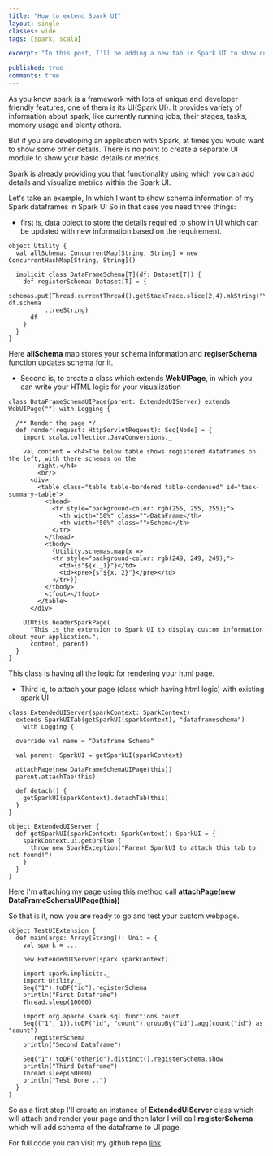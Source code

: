 ```yaml
---
title: "How to extend Spark UI"
layout: single
classes: wide
tags: [spark, scala]

excerpt: "In this post, I'll be adding a new tab in Spark UI to show custom details about any spark application"

published: true
comments: true
---
```


As you know spark is a framework with lots of unique and developer friendly features,  one of them
is its UI(Spark UI). It provides variety of information about spark, like currently running jobs,
their stages, tasks, memory usage and plenty others.

But if you are developing an application with Spark, at times you would want to show some other
details. There is no point to create a separate UI module to show your basic details or metrics.

Spark is already providing you that functionality using which you can add details and visualize
metrics within the Spark UI.

Let's take an example, In which I want to show schema information of my Spark dataframes in Spark UI
So in that case you need three things:
- first is, data object to store the details required to show in UI which can be updated with new information based on the requirement.

```
object Utility {
  val allSchema: ConcurrentMap[String, String] = new ConcurrentHashMap[String, String]()

  implicit class DataFrameSchema[T](df: Dataset[T]) {
    def registerSchema: Dataset[T] = {
        schemas.put(Thread.currentThread().getStackTrace.slice(2,4).mkString("\n"), df.schema
          .treeString)
      df
    }
  }
}
```

Here __allSchema__ map stores your schema information and __regiserSchema__ function updates schema for it.

- Second is, to create a class which extends __WebUIPage__, in which you can write your HTML logic
for your visualization
```
class DataFrameSchemaUIPage(parent: ExtendedUIServer) extends WebUIPage("") with Logging {

  /** Render the page */
  def render(request: HttpServletRequest): Seq[Node] = {
    import scala.collection.JavaConversions._

    val content = <h4>The below table shows registered dataframes on the left, with there schemas on the
        right.</h4>
        <br/>
      <div>
        <table class="table table-bordered table-condensed" id="task-summary-table">
          <thead>
            <tr style="background-color: rgb(255, 255, 255);">
              <th width="50%" class="">DataFrame</th>
              <th width="50%" class="">Schema</th>
            </tr>
          </thead>
          <tbody>
            {Utility.schemas.map(x =>
            <tr style="background-color: rgb(249, 249, 249);">
              <td>{s"${x._1}"}</td>
              <td><pre>{s"${x._2}"}</pre></td>
            </tr>)}
          </tbody>
          <tfoot></tfoot>
        </table>
      </div>

    UIUtils.headerSparkPage(
      "This is the extension to Spark UI to display custom information about your application.",
      content, parent)
  }
}
```

This class is having all the logic for rendering your html page.

- Third is, to attach your page (class which having html logic) with existing spark UI
```
class ExtendedUIServer(sparkContext: SparkContext)
  extends SparkUITab(getSparkUI(sparkContext), "dataframeschema")
    with Logging {

  override val name = "Dataframe Schema"

  val parent: SparkUI = getSparkUI(sparkContext)

  attachPage(new DataFrameSchemaUIPage(this))
  parent.attachTab(this)

  def detach() {
    getSparkUI(sparkContext).detachTab(this)
  }
}

object ExtendedUIServer {
  def getSparkUI(sparkContext: SparkContext): SparkUI = {
    sparkContext.ui.getOrElse {
      throw new SparkException("Parent SparkUI to attach this tab to not found!")
    }
  }
}
```

Here I'm attaching my page using this method call __attachPage(new DataFrameSchemaUIPage(this))__


So that is it, now you are ready to go and test your custom webpage.

```
object TestUIExtension {
  def main(args: Array[String]): Unit = {
    val spark = ...

    new ExtendedUIServer(spark.sparkContext)

    import spark.implicits._
    import Utility._
    Seq("1").toDF("id").registerSchema
    println("First Dataframe")
    Thread.sleep(10000)

    import org.apache.spark.sql.functions.count
    Seq(("1", 1)).toDF("id", "count").groupBy("id").agg(count("id") as "count")
      .registerSchema
    println("Second Dataframe")

    Seq("1").toDF("otherId").distinct().registerSchema.show
    println("Third Dataframe")
    Thread.sleep(60000)
    println("Test Done ..")
  }
}
```

So as a first step I'll create an instance of __ExtendedUIServer__ class which will attach and 
render your page and then later I will call __registerSchema__ which will add schema of the dataframe to UI page.

For full code you can visit my github repo [link](https://github.com/skp33/spark-ui-extension).